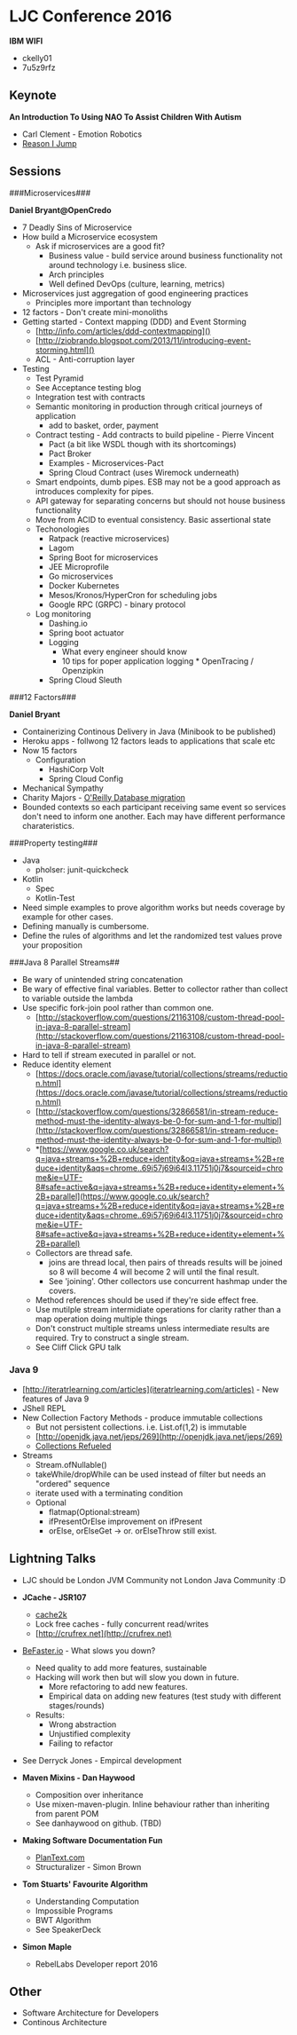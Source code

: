 # LJC Conference 2016

__IBM WIFI__ 

* ckelly01
* 7u5z9rfz


## Keynote


__An Introduction To Using NAO To Assist Children With Autism__

* Carl Clement - Emotion Robotics
* [Reason I Jump](https://www.amazon.co.uk/Reason-Jump-voice-silence-autism/dp/1444776770)

## Sessions


###Microservices###

__Daniel Bryant@OpenCredo__

* 7 Deadly Sins of Microservice
* How build a Microservice ecosystem
	* Ask if microservices are a good fit?  
		* Business value - build service around business functionality not around technology i.e. business slice. 
		* Arch principles
		* Well defined DevOps (culture, learning, metrics)
* Microservices just aggregation of good engineering practices
	* Principles more important than technology 	
* 12 factors - Don't create mini-monoliths
* Getting started - Context mapping (DDD) and Event Storming
	* [http://info.com/articles/ddd-contextmapping]()
	* [http://ziobrando.blogspot.com/2013/11/introducing-event-storming.html]()
	* ACL - Anti-corruption layer
* Testing
	* Test Pyramid 
	* See Acceptance testing blog
	* Integration test with contracts
	* Semantic monitoring in production through critical journeys of application
		* add to basket, order, payment
	* Contract testing  - Add contracts to build pipeline - Pierre Vincent
		* Pact (a bit like WSDL though with its shortcomings)
		* Pact Broker
		* Examples - Microservices-Pact 
		* Spring Cloud Contract (uses Wiremock underneath)
	* Smart endpoints, dumb pipes.  ESB may not be a good approach as introduces complexity for pipes.  
	* API gateway for separating concerns but should not house business functionality
	* 	Move from ACID to eventual consistency. Basic assertional state
	* Techonologies
		* Ratpack (reactive microservices) 
		* Lagom
		* Spring Boot for microservices
		* JEE Microprofile
		* Go microservices  
		* Docker Kubernetes	
		* Mesos/Kronos/HyperCron for scheduling jobs
		* Google RPC (GRPC) - binary protocol
	* Log monitoring
		* Dashing.io
		* Spring boot actuator
		* Logging
			* What every engineer should know
			* 10 tips for poper application logging  		* OpenTracing / Openzipkin
		* Spring Cloud Sleuth


###12 Factors###

__Daniel Bryant__

* Containerizing Continous Delivery in Java (Minibook to be published)
* Heroku apps - follwong 12 factors leads to applications that scale etc
* Now 15 factors
	* Configuration 
		* HashiCorp Volt
		* Spring Cloud Config
* Mechanical Sympathy
* Charity Majors - [O'Reilly Database migration](http://shop.oreilly.com/product/0636920039761.do)
* Bounded contexts so each participant receiving same event so services don't need to inform one another. Each may have different performance charateristics. 

###Property testing###

* Java
	* pholser: junit-quickcheck
* Kotlin  
	* Spec
	* Kotlin-Test
* Need simple examples to prove algorithm works but needs coverage by example for other cases.  
* Defining manually is cumbersome. 
* Define the rules of algorithms and let the randomized test values prove your proposition

###Java 8 Parallel Streams##

* Be wary of unintended string concatenation
* Be wary of effective final variables.  Better to collector rather than collect to variable outside the lambda
* Use specific fork-join pool rather than common one. 
	* [http://stackoverflow.com/questions/21163108/custom-thread-pool-in-java-8-parallel-stream](http://stackoverflow.com/questions/21163108/custom-thread-pool-in-java-8-parallel-stream)
* Hard to tell if stream executed in parallel or not.
* Reduce identity element
	* [https://docs.oracle.com/javase/tutorial/collections/streams/reduction.html](https://docs.oracle.com/javase/tutorial/collections/streams/reduction.html)
	* [http://stackoverflow.com/questions/32866581/in-stream-reduce-method-must-the-identity-always-be-0-for-sum-and-1-for-multipl](http://stackoverflow.com/questions/32866581/in-stream-reduce-method-must-the-identity-always-be-0-for-sum-and-1-for-multipl)
	* *[https://www.google.co.uk/search?q=java+streams+%2B+reduce+identity&oq=java+streams+%2B+reduce+identity&aqs=chrome..69i57j69i64l3.11751j0j7&sourceid=chrome&ie=UTF-8#safe=active&q=java+streams+%2B+reduce+identity+element+%2B+parallel](https://www.google.co.uk/search?q=java+streams+%2B+reduce+identity&oq=java+streams+%2B+reduce+identity&aqs=chrome..69i57j69i64l3.11751j0j7&sourceid=chrome&ie=UTF-8#safe=active&q=java+streams+%2B+reduce+identity+element+%2B+parallel)
	* Collectors are thread safe.
		* joins are thread local, then pairs of threads results will be joined so 8 will become 4 will become 2 will until the final result.
		* See 'joining'.  Other collectors use concurrent hashmap under the covers. 
	* Method references should be used if they're side effect free. 
	* Use mutilple stream intermidiate operations for clarity rather than a map operation doing multiple things
	* Don't construct multiple streams unless intermediate results are required. Try to construct a single stream.
	* See Cliff Click GPU talk 		

### Java 9 ###
* [http://iteratrlearning.com/articles](iteratrlearning.com/articles) - New features of Java 9
* JShell REPL
* New Collection Factory Methods  - produce immutable collections
	* But not persistent collections.   i.e. List.of(1,2) is immutable 
	* [http://openjdk.java.net/jeps/269](http://openjdk.java.net/jeps/269)
	* [Collections Refueled](https://www.youtube.com/watch?v=LgR9ByD1dEw)	
* Streams
	*   Stream.ofNullable()
	*   takeWhile/dropWhile can be used instead of filter but needs an "ordered" sequence
	*   iterate used with a terminating condition
	*   Optional
		* flatmap(Optional:stream) 
		* ifPresentOrElse improvement on ifPresent
		* orElse, orElseGet -> or.  orElseThrow still exist.    		

## Lightning Talks

* LJC should be London JVM Community not London Java Community :D
* __JCache - JSR107__
	* [cache2k](http://cache2k.org) 
	* Lock free caches - fully concurrent read/writes
	* [http://crufrex.net](http://crufrex.net)
* [BeFaster.io](BeFaster.io) - What slows you down?
	* Need quality to add more features, sustainable 
	* Hacking will work then but will slow you down in future. 
		* More refactoring to add new features.
		* Empirical data on adding new features (test study with different stages/rounds)
	*  Results:
		* Wrong abstraction
		* Unjustified complexity
		* Failing to refactor  	 

* See Derryck Jones - Empircal development 


* __Maven Mixins - Dan Haywood__
	*  Composition over inheritance
	*  Use mixen-maven-plugin.  Inline behaviour rather than inheriting from parent POM
	*  See danhaywood on github.  (TBD)

* __Making Software Documentation Fun__
	* 	[PlanText.com](PlanText.com)
	*  Structuralizer - Simon Brown

* __Tom Stuarts' Favourite Algorithm__
	* Understanding Computation
	* Impossible Programs
	* BWT Algorithm
	* See SpeakerDeck 

* __Simon Maple__
	*  RebelLabs Developer report 2016 	

## Other

- Software Architecture for Developers
- Continous Architecture